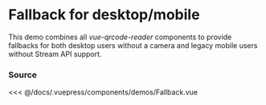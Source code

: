 # Fallback for desktop/mobile

This demo combines all <i>vue-qrcode-reader</i> components to provide
fallbacks for both desktop users without a camera and legacy mobile users
without Stream API support.

<DemoWrapper component="Fallback" />

### Source

<<< @/docs/.vuepress/components/demos/Fallback.vue
